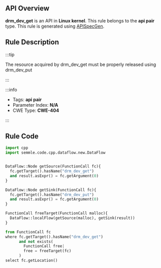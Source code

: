 ---
---


## API Overview
**drm_dev_get** is an API in **Linux kernel**. This rule belongs to the **api pair** type. This rule is generated using [APISpecGen](../../tools/APISpecGen).
## Rule Description

:::tip

The resource acquired by drm_dev_get must be properly released using drm_dev_put

:::

:::info

- Tags: **api pair**
- Parameter Index: **N/A**
- CWE Type: **CWE-404**

:::

## Rule Code
```python
import cpp
import semmle.code.cpp.dataflow.new.DataFlow


DataFlow::Node getSource(FunctionCall fc){
  fc.getTarget().hasName("drm_dev_get")
  and result.asExpr() = fc.getArgument(0)
}

DataFlow::Node getSink(FunctionCall fc){
  fc.getTarget().hasName("drm_dev_put")
  and result.asExpr() = fc.getArgument(0)
}

FunctionCall freeTarget(FunctionCall malloc){
  DataFlow::localFlow(getSource(malloc), getSink(result))
}

from FunctionCall fc
where fc.getTarget().hasName("drm_dev_get")
      and not exists(
        FunctionCall free| 
        free = freeTarget(fc)
      )
select fc.getLocation()

    
```